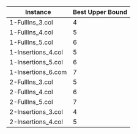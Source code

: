 | Instance | Best Upper Bound |
|----------|------------------|
| 1-FullIns_3.col | 4 |
| 1-FullIns_4.col | 5 |
| 1-FullIns_5.col | 6 |
| 1-Insertions_4.col | 5 |
| 1-Insertions_5.col | 6 |
| 1-Insertions_6.com | 7 |
| 2-FullIns_3.col | 5 |
| 2-FullIns_4.col | 6 |
| 2-FullIns_5.col | 7 |
| 2-Insertions_3.col | 4 |
| 2-Insertions_4.col | 5 |
